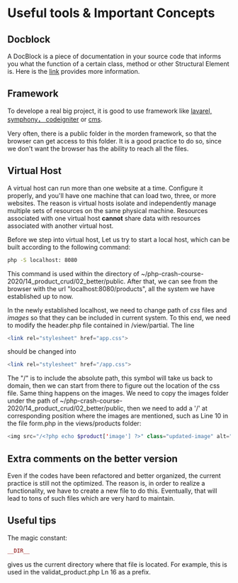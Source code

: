 # Useful tools & Important Concepts

## Docblock

A DocBlock is a piece of documentation in your source code that informs you what the function of a certain class, method or other Structural Element is. Here is the [link](https://docs.phpdoc.org/guide/getting-started/what-is-a-docblock.html) provides more information.

## Framework

To develope a real big project, it is good to use framework like [lavarel, symphony， codeigniter](https://kinsta.com/blog/php-frameworks/) or [cms](https://devrims.com/blog/best-php-cms-platforms/).

Very often, there is a public folder in the morden framework, so that the browser can get access to this folder. It is a good practice to do so, since we don't want the browser has the ability to reach all the files.

## Virtual Host

A virtual host can run more than one website at a time. Configure it properly, and you'll have one machine that can load two, three, or more websites. The reason is virtual hosts isolate and independently manage multiple sets of resources on the same physical machine. Resources associated with one virtual host **cannot** share data with resources associated with another virtual host.

Before we step into virtual host, Let us try to start a local host, which can be built according to the following command:

```bash
php -S localhost: 8080
```

This command is used within the directory of ~/php-crash-course-2020/14_product_crud/02_better/public. After that, we can see from the browser with the url "localhost:8080/products", all the system we have established up to now.

In the newly established localhost, we need to change path of *css* files and *images* so that they can be included in current system. To this end, we need to modify the header.php file contained in /view/partial. The line

```php
<link rel="stylesheet" href="app.css">
```

should be changed into

```php
<link rel="stylesheet" href="/app.css">
```

The "/" is to include the absolute path, this symbol will take us back to domain, then we can start from there to figure out the location of the css file. Same thing happens on the images. We need to copy the images folder under the path of ~/php-crash-course-2020/14_product_crud/02_better/public, then we need to add a '/' at corresponding position where the images are mentioned, such as Line 10 in the file form.php in the views/products folder:

```php
<img src="/<?php echo $product['image'] ?>" class="updated-image" alt="">
```

## Extra comments on the better version

Even if the codes have been refactored and better organized, the current practice is still not the optimized. The reason is, in order to realize a functionality, we have to create a new file to do this. Eventually, that will lead to tons of such files which are very hard to maintain.

## Useful tips

The magic constant:

```php
__DIR__
```

gives us the current directory where that file is located. For example, this is used in the validat_product.php Ln 16 as a prefix.
